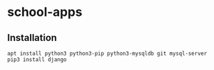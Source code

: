 # school-apps
## Installation

```
apt install python3 python3-pip python3-mysqldb git mysql-server
pip3 install django
```




